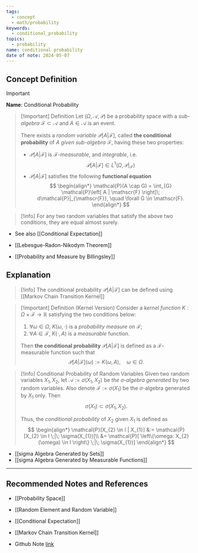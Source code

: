 ```yaml
---
tags:
  - concept
  - math/probability
keywords:
  - conditional_probability
topics:
  - probability
name: conditional probability
date of note: 2024-05-07
---
```


## Concept Definition

>[!important]
>**Name**:  Conditional Probability


>[!important] Definition
>Let  $(\Omega, \mathscr{A}, \mathcal{P})$ be a probability space with a *sub-algebra* $\mathscr{F} \subset \mathscr{A}$ and $A \in \mathscr{A}$ is an event.
>
>There exists a *random variable* $\mathcal{P}\left[ A | \mathscr{F} \right]$,  called **the conditional probability** of $A$ *given sub-algebra* $\mathscr{F}$, having these two properties: 
>- $\mathcal{P}\left[ A | \mathscr{F} \right]$  is *$\mathscr{F}$-measurable*, and *integrable*, i.e.
>$$
>\mathcal{P}\left[ A | \mathscr{F} \right] \in L^1(\Omega, \mathcal{P}|_{\mathscr{F}})
>$$
>- $\mathcal{P}\left[ A | \mathscr{F} \right]$ satisfies the following **functional equation**
>$$
>\begin{align*}
> \mathcal{P}(A \cap G) = \int_{G} \mathcal{P}\left[ A | \mathscr{F} \right]\; d\mathcal{P}|_{\mathscr{F}}, \quad \forall G \in \mathscr{F}.
\end{align*}
>$$

>[!info]
>For any two random variables that satisfy the above two conditions, they are equal almost surely.


- See also [[Conditional Expectation]]

- [[Lebesgue-Radon-Nikodym Theorem]]
- [[Probability and Measure by Billingsley]]


## Explanation

>[!info]
>The conditional probability $\mathcal{P}[A | \mathscr{F}]$ can be defined using [[Markov Chain Transition Kernel]]

>[!important] Definition (Kernel Version)
>Consider a *kernel function* $K: \Omega \times \mathscr{F} \to \mathbb{R}$ satisfying the two conditions below:
> 1. $\forall \omega \in \Omega$,    $K(\omega, \cdot)$  is a *probability measure* on $\mathscr{F}$;
> 2. $\forall A \in \mathscr{F}$,    $K(\cdot, A)$ is a *measurable* function.
>    
>Then **the conditional probability** $\mathcal{P}[A | \mathscr{F}]$ is defined as a $\mathscr{F}$-measurable function such that 
>$$
>\mathcal{P}[A | \mathscr{F}](\omega) := K(\omega, A), \quad \omega \in \Omega.
>$$ 


>[!info] Conditional Probability of Random Variables
>Given two random variables $X_{1}, X_{2}$, let $\mathscr{A} := \sigma(X_{1}, X_{2})$ be *the $\sigma$-algebra generated* by two random variables. Also denote $\mathscr{F} := \sigma(X_{1})$ be the $\sigma$-algebra generated by $X_{1}$ only. Then 
>$$
>\sigma(X_{1}) \subset \sigma(X_{1}, X_{2}).
>$$
>
>Thus, the *conditional probability* of $X_{2}$ given $X_{1}$ is defined as
> $$
> \begin{align*}
> \mathcal{P}[X_{2} \in I | X_{1}] &:= \mathcal{P}[X_{2} \in I \;|\; \sigma(X_{1})]\\
> &= \mathcal{P}[ \left\{\omega:  X_{2}(\omega) \in I \right\} \;|\; \sigma(X_{1})]
> \end{align*}
> $$
> 

- [[sigma Algebra Generated by Sets]]
- [[sigma Algebra Generated by Measurable Functions]]



-----------
##  Recommended Notes and References

- [[Probability Space]]
- [[Random Element and Random Variable]]
- [[Conditional Expectation]]
- [[Markov Chain Transition Kernel]]

- Github Note [link](https://github.com/TianpeiLuke/SelfStudyNotes/tree/master/self-study/probability_and_measure_theory)